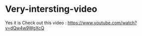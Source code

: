 # Very-intersting-video
Yes it is
Check out this video : https://www.youtube.com/watch?v=dQw4w9WgXcQ
